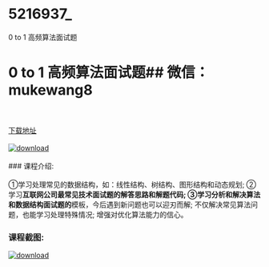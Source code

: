 # 5216937_
0 to 1 高频算法面试题
# 0 to 1 高频算法面试题## 微信：mukewang8
<br/></br>[下载地址](http://www.36tz.cn/article/5216937 "下载地址")
<br/></br>[![download](http://36tz.cn/muke_img/2020_12_2-56-300x161.png "下载地址")](http://www.36tz.cn/article/5216937 "下载地址")
<br/></br>### 课程介绍:<br/></br>①学习处理常见的数据结构，如：线性结构、树结构、图形结构和动态规划; ②学习**互联网公司最常见技术面试题的解答思路和解题代码; ③学习分析和解决算法和数据结构面试题的**模板，今后遇到新问题也可以迎刃而解; 不仅解决常见算法问题，也能学习处理特殊情况; 增强对优化算法能力的信心。

### 课程截图:
[![download](http://36tz.cn/muke_img/2020_12_1-62.png "下载地址")](http://www.36tz.cn/article/5216937 "下载地址")
